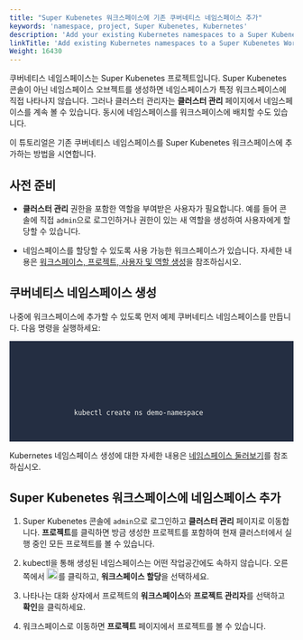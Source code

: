 ```yaml
---
title: "Super Kubenetes 워크스페이스에 기존 쿠버네티스 네임스페이스 추가"
keywords: 'namespace, project, Super Kubenetes, Kubernetes'
description: 'Add your existing Kubernetes namespaces to a Super Kubenetes workspace.'
linkTitle: 'Add existing Kubernetes namespaces to a Super Kubenetes Workspace'
Weight: 16430
---
```


쿠버네티스 네임스페이스는 Super Kubenetes 프로젝트입니다. Super Kubenetes 콘솔이 아닌 네임스페이스 오브젝트를 생성하면 네임스페이스가 특정 워크스페이스에 직접 나타나지 않습니다. 그러나 클러스터 관리자는 **클러스터 관리** 페이지에서 네임스페이스를 계속 볼 수 있습니다. 동시에 네임스페이스를 워크스페이스에 배치할 수도 있습니다.

이 튜토리얼은 기존 쿠버네티스 네임스페이스를 Super Kubenetes 워크스페이스에 추가하는 방법을 시연합니다.

## 사전 준비

- **클러스터 관리** 권한을 포함한 역할을 부여받은 사용자가 필요합니다. 예를 들어 콘솔에 직접 `admin`으로 로그인하거나 권한이 있는 새 역할을 생성하여 사용자에게 할당할 수 있습니다.

- 네임스페이스를 할당할 수 있도록 사용 가능한 워크스페이스가 있습니다. 자세한 내용은 [워크스페이스, 프로젝트, 사용자 및 역할 생성](../../../quick-start/create-workspace-and-project/)을 참조하십시오.

## 쿠버네티스 네임스페이스 생성

나중에 워크스페이스에 추가할 수 있도록 먼저 예제 쿠버네티스 네임스페이스를 만듭니다. 다음 명령을 실행하세요:

<article className="highlight">
    <pre style="color: rgb(248, 248, 242); background: rgb(36, 46, 66); tab-size: 4;">
        <div className="copy-code-button" title="Copy Code"></div>
        <div className="code-over-div">
          <code>
            <p>
                kubectl create ns demo-namespace</p></code></div>
    </pre>
</article>

Kubernetes 네임스페이스 생성에 대한 자세한 내용은 [네임스페이스 둘러보기](https://kubernetes.io/docs/tasks/administer-cluster/namespaces-walkthrough/)를 참조하십시오.

## Super Kubenetes 워크스페이스에 네임스페이스 추가

1. Super Kubenetes 콘솔에 `admin`으로 로그인하고 **클러스터 관리** 페이지로 이동합니다. **프로젝트**를 클릭하면 방금 생성한 프로젝트를 포함하여 현재 클러스터에서 실행 중인 모든 프로젝트를 볼 수 있습니다.

2. kubectl을 통해 생성된 네임스페이스는 어떤 작업공간에도 속하지 않습니다. 오른쪽에서 <img src="/dist/assets/docs/v3.3/faq/access-control-and-account-management/add-exisiting-namespaces-to-a-Super Kubenetes-workspace/three-dots.png" height="20">를 클릭하고, **워크스페이스 할당**을 선택하세요.

3. 나타나는 대화 상자에서 프로젝트의 **워크스페이스**와 **프로젝트 관리자**를 선택하고 **확인**을 클릭하세요.

4. 워크스페이스로 이동하면 **프로젝트** 페이지에서 프로젝트를 볼 수 있습니다.
